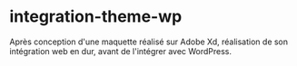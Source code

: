# integration-theme-wp
Après conception d'une maquette réalisé sur Adobe Xd, réalisation de son intégration web en dur, avant de l'intégrer avec WordPress.

